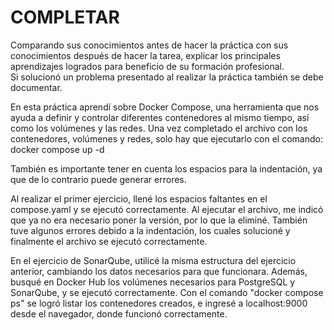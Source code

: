 # COMPLETAR  
Comparando sus conocimientos antes de hacer la práctica con sus conocimientos después de hacer la tarea, explicar los principales aprendizajes logrados para beneficio de su formación profesional.  
Si solucionó un problema presentado al realizar la práctica también se debe documentar.


En esta práctica aprendí sobre Docker Compose, una herramienta que nos ayuda a definir y controlar diferentes contenedores al mismo tiempo, así como los volúmenes y las redes. Una vez completado el archivo con los contenedores, volúmenes y redes, solo hay que ejecutarlo con el comando: docker compose up -d

También es importante tener en cuenta los espacios para la indentación, ya que de lo contrario puede generar errores.

Al realizar el primer ejercicio, llené los espacios faltantes en el compose.yaml y se ejecutó correctamente. Al ejecutar el archivo, me indicó que ya no era necesario poner la versión, por lo que la eliminé. También tuve algunos errores debido a la indentación, los cuales solucioné y finalmente el archivo se ejecutó correctamente.

En el ejercicio de SonarQube, utilicé la misma estructura del ejercicio anterior, cambiando los datos necesarios para que funcionara. Además, busqué en Docker Hub los volúmenes necesarios para PostgreSQL y SonarQube, y se ejecutó correctamente. Con el comando "docker compose ps" se logró listar los contenedores creados, e ingresé a localhost:9000 desde el navegador, donde funcionó correctamente.
